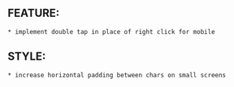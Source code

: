 ## FEATURE:  
	* implement double tap in place of right click for mobile
## STYLE:  
	* increase horizontal padding between chars on small screens
